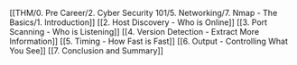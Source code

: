 [[THM/0. Pre Career/2. Cyber Security 101/5. Networking/7. Nmap - The Basics/1. Introduction]]
[[2. Host Discovery - Who is Online]]
[[3. Port Scanning - Who is Listening]]
[[4. Version Detection - Extract More Information]]
[[5. Timing - How Fast is Fast]]
[[6. Output - Controlling What You See]]
[[7. Conclusion and Summary]]
